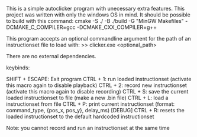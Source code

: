 This is a simple autoclicker program with unecessary extra features. This project was
written with only the windows OS in mind. It should be possible to build with this command:
cmake -S ./ -B ./build -G "MinGW Makefiles" -DCMAKE_C_COMPILER=gcc -DCMAKE_CXX_COMPILER=g++

This program accepts an optional commandline argument for the path of an instructionset 
file to load with: >> clicker.exe <optional_path>

There are no external dependencies.

keybinds:

SHIFT + ESCAPE: Exit program
CTRL + 1: run loaded instructionset (activate this macro again to disable playback)
CTRL + 2: record new instructionset (activate this macro again to disable recording)
CTRL + S: save the current loaded instructionset to file (make a new .bin file)
CTRL + L: load a instructionset from file
CTRL + P: print current instructionset (format: command_type, {pos_x, pos_y}, delay_ms) [DEBUG]
CTRL + R: resets the loaded instructionset to the default hardcoded instructionset

Note: you cannot record and run an instructionset at the same time